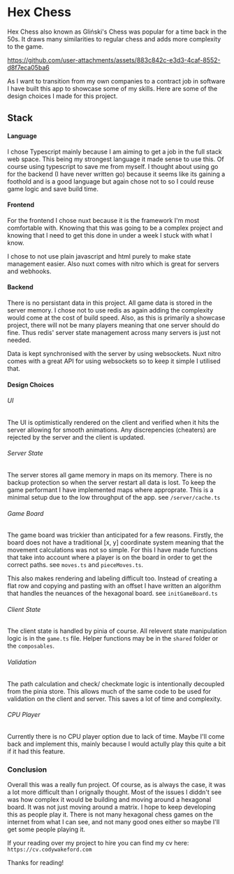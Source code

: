 # Hex Chess

Hex Chess also known as Gliński's Chess was popular for a time back in the 50s. It draws many
similarities to regular chess and adds more complexity to the game.

https://github.com/user-attachments/assets/883c842c-e3d3-4caf-8552-d8f7eca05ba6

As I want to transition from my own companies to a contract job in software I have built this app to
showcase some of my skills. Here are some of the design choices I made for this project.

## Stack

#### Language

I chose Typescript mainly because I am aiming to get a job in the full stack web space. This being
my strongest language it made sense to use this. Of course using typescript to save me from myself.
I thought about using go for the backend (I have never written go) because it seems like its gaining
a foothold and is a good language but again chose not to so I could reuse game logic and save build
time.

#### Frontend

For the frontend I chose nuxt because it is the framework I'm most comfortable with. Knowing that
this was going to be a complex project and knowing that I need to get this done in under a week I
stuck with what I know.

I chose to not use plain javascript and html purely to make state management easier. Also nuxt comes
with nitro which is great for servers and webhooks.

#### Backend

There is no persistant data in this project. All game data is stored in the server memory. I chose
not to use redis as again adding the complexity would come at the cost of build speed. Also, as this
is primarily a showcase project, there will not be many players meaning that one server should do
fine. Thus redis' server state management across many servers is just not needed.

Data is kept synchronised with the server by using websockets. Nuxt nitro comes with a great API for
using websockets so to keep it simple I utilised that.

#### Design Choices

###### UI

The UI is optimistically rendered on the client and verified when it hits the server allowing for
smooth animations. Any discrepencies (cheaters) are rejected by the server and the client is
updated.

###### Server State

The server stores all game memory in maps on its memory. There is no backup protection so when the
server restart all data is lost. To keep the game performant I have implemented maps where
approprate. This is a minimal setup due to the low throughput of the app. see `/server/cache.ts`

###### Game Board

The game board was trickier than anticipated for a few reasons. Firstly, the board does not have a
traditional [x, y] coordinate system meaning that the movement calculations was not so simple. For
this I have made functions that take into account where a player is on the board in order to get the
correct paths. see `moves.ts` and `pieceMoves.ts`.

This also makes rendering and labeling difficult too. Instead of creating a flat row and copying and
pasting with an offset I have written an algorithm that handles the neuances of the hexagonal board.
see `initGameBoard.ts`

###### Client State

The client state is handled by pinia of course. All relevent state manipulation logic is in the
`game.ts` file. Helper functions may be in the `shared` folder or the `composables`.

###### Validation

The path calculation and check/ checkmate logic is intentionally decoupled from the pinia store.
This allows much of the same code to be used for validation on the client and server. This saves a
lot of time and complexity.

###### CPU Player

Currently there is no CPU player option due to lack of time. Maybe I'll come back and implement
this, mainly because I would actully play this quite a bit if it had this feature.

### Conclusion

Overall this was a really fun project. Of course, as is always the case, it was a lot more difficult
than I orignally thought. Most of the issues I diddn't see was how complex it would be building and
moving around a hexagonal board. It was not just moving around a matrix. I hope to keep developing
this as people play it. There is not many hexagonal chess games on the internet from what I can see,
and not many good ones either so maybe I'll get some people playing it.

If your reading over my project to hire you can find my cv here: `https://cv.codywakeford.com`

Thanks for reading!
